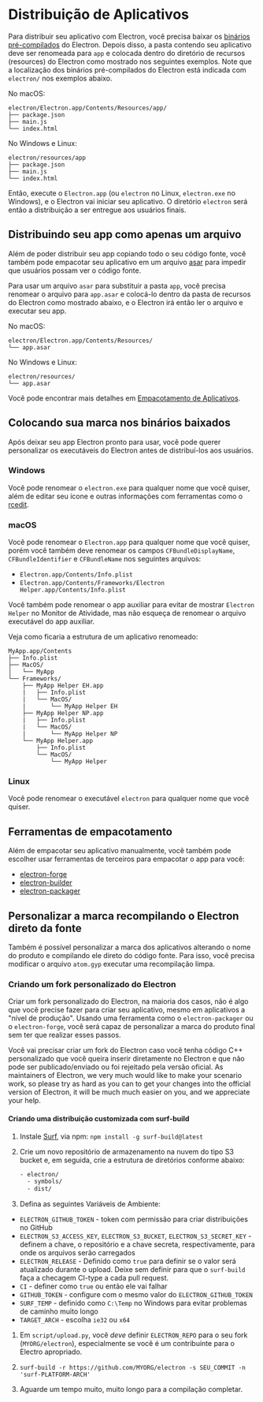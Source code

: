 # Distribuição de Aplicativos

Para distribuir seu aplicativo com Electron, você precisa baixar os [binários pré-compilados](https://github.com/electron/electron/releases) do Electron. Depois disso, a pasta contendo seu aplicativo deve ser renomeada para `app` e colocada dentro do diretório de recursos (resources) do Electron como mostrado nos seguintes exemplos. Note que a localização dos binários pré-compilados do Electron está indicada com `electron/` nos exemplos abaixo.

No macOS:

```text
electron/Electron.app/Contents/Resources/app/
├── package.json
├── main.js
└── index.html
```

No Windows e Linux:

```text
electron/resources/app
├── package.json
├── main.js
└── index.html
```

Então, execute o `Electron.app` (ou `electron` no Linux, `electron.exe` no Windows), e o Electron vai iniciar seu aplicativo. O diretório `electron` será então a distribuição a ser entregue aos usuários finais.

## Distribuindo seu app como apenas um arquivo

Além de poder distribuir seu app copiando todo o seu código fonte, você também pode empacotar seu aplicativo em um arquivo [asar](https://github.com/electron/asar) para impedir que usuários possam ver o código fonte.

Para usar um arquivo `asar` para substituir a pasta `app`, você precisa renomear o arquivo para `app.asar` e colocá-lo dentro da pasta de recursos do Electron como mostrado abaixo, e o Electron irá então ler o arquivo e executar seu app.

No macOS:

```text
electron/Electron.app/Contents/Resources/
└── app.asar
```

No Windows e Linux:

```text
electron/resources/
└── app.asar
```

Você pode encontrar mais detalhes em [Empacotamento de Aplicativos](application-packaging.md).

## Colocando sua marca nos binários baixados

Após deixar seu app Electron pronto para usar, você pode querer personalizar os executáveis do Electron antes de distribuí-los aos usuários.

### Windows

Você pode renomear o `electron.exe` para qualquer nome que você quiser, além de editar seu ícone e outras informações com ferramentas como o [rcedit](https://github.com/atom/rcedit).

### macOS

Você pode renomear o `Electron.app` para qualquer nome que você quiser, porém você também deve renomear os campos `CFBundleDisplayName`, `CFBundleIdentifier` e `CFBundleName` nos seguintes arquivos:

* `Electron.app/Contents/Info.plist`
* `Electron.app/Contents/Frameworks/Electron Helper.app/Contents/Info.plist`

Você também pode renomear o app auxiliar para evitar de mostrar `Electron Helper` no Monitor de Atividade, mas não esqueça de renomear o arquivo executável do app auxiliar.

Veja como ficaria a estrutura de um aplicativo renomeado:

```text
MyApp.app/Contents
├── Info.plist
├── MacOS/
│   └── MyApp
└── Frameworks/
    ├── MyApp Helper EH.app
    |   ├── Info.plist
    |   └── MacOS/
    |       └── MyApp Helper EH
    ├── MyApp Helper NP.app
    |   ├── Info.plist
    |   └── MacOS/
    |       └── MyApp Helper NP
    └── MyApp Helper.app
        ├── Info.plist
        └── MacOS/
            └── MyApp Helper
```

### Linux

Você pode renomear o executável `electron` para qualquer nome que você quiser.

## Ferramentas de empacotamento

Além de empacotar seu aplicativo manualmente, você também pode escolher usar ferramentas de terceiros para empacotar o app para você:

* [electron-forge](https://github.com/electron-userland/electron-forge)
* [electron-builder](https://github.com/electron-userland/electron-builder)
* [electron-packager](https://github.com/electron-userland/electron-packager)

## Personalizar a marca recompilando o Electron direto da fonte

Também é possível personalizar a marca dos aplicativos alterando o nome do produto e compilando ele direto do código fonte. Para isso, você precisa modificar o arquivo `atom.gyp` executar uma recompilação limpa.

### Criando um fork personalizado do Electron

Criar um fork personalizado do Electron, na maioria dos casos, não é algo que você precise fazer para criar seu aplicativo, mesmo em aplicativos a "nível de produção". Usando uma ferramenta como o `electron-packager` ou o `electron-forge`, você será capaz de personalizar a marca do produto final sem ter que realizar esses passos.

Você vai precisar criar um fork do Electron caso você tenha código C++ personalizado que você queira inserir diretamente no Electron e que não pode ser publicado/enviado ou foi rejeitado pela versão oficial. As maintainers of Electron, we very much would like to make your scenario work, so please try as hard as you can to get your changes into the official version of Electron, it will be much much easier on you, and we appreciate your help.

#### Criando uma distribuição customizada com surf-build

1. Instale [Surf](https://github.com/surf-build/surf), via npm: `npm install -g surf-build@latest`

2. Crie um novo repositório de armazenamento na nuvem do tipo S3 bucket e, em seguida, crie a estrutura de diretórios conforme abaixo:
    
    ```sh
    - electron/
      - symbols/
      - dist/
    ```

3. Defina as seguintes Variáveis de Ambiente:

* `ELECTRON_GITHUB_TOKEN` - token com permissão para criar distribuições no GitHub
* `ELECTRON_S3_ACCESS_KEY`, `ELECTRON_S3_BUCKET`, `ELECTRON_S3_SECRET_KEY` - definem a chave, o repositório e a chave secreta, respectivamente, para onde os arquivos serão carregados
* `ELECTRON_RELEASE` - Definido como `true` para definir se o valor será atualizado durante o upload. Deixe sem definir para que o `surf-build` faça a checagem CI-type a cada pull request.
* `CI` - definer como `true` ou então ele vai falhar
* `GITHUB_TOKEN` - configure com o mesmo valor do `ELECTRON_GITHUB_TOKEN`
* `SURF_TEMP` - definido como `C:\Temp` no Windows para evitar problemas de caminho muito longo
* `TARGET_ARCH` - escolha `ie32` ou `x64`

1. Em `script/upload.py`, você *deve* definir `ELECTRON_REPO` para o seu fork (`MYORG/electron`), especialmente se você é um contribuinte para o Electro apropriado.

2. `surf-build -r https://github.com/MYORG/electron -s SEU_COMMIT -n 'surf-PLATFORM-ARCH'`

3. Aguarde um tempo muito, muito longo para a compilação completar.